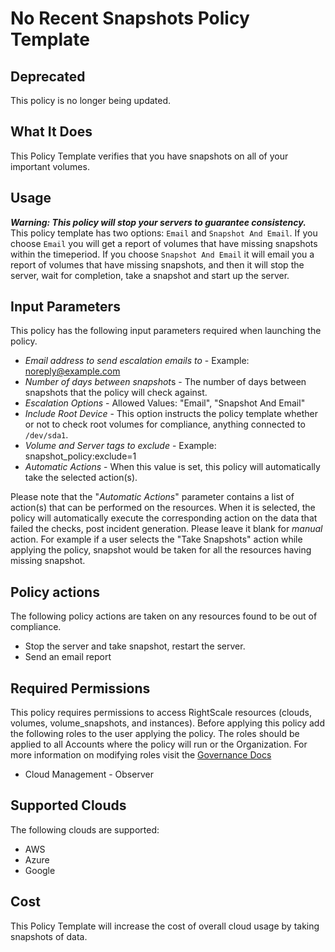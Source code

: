 # No Recent Snapshots Policy Template

## Deprecated

This policy is no longer being updated.

## What It Does

This Policy Template verifies that you have snapshots on all of your important volumes.

## Usage

**_Warning: This policy will stop your servers to guarantee consistency._**
This policy template has two options: `Email` and `Snapshot And Email`. If you choose `Email` you will get a report of volumes that have missing snapshots within the timeperiod.
If you choose `Snapshot And Email` it will email you a report of volumes that have missing snapshots, and then it will stop the server, wait for completion, take a snapshot and
start up the server.

## Input Parameters

This policy has the following input parameters required when launching the policy.

- *Email address to send escalation emails to* - Example: noreply@example.com
- *Number of days between snapshot*s - The number of days between snapshots that the policy will check against.
- *Escalation Options* - Allowed Values: "Email", "Snapshot And Email"
- *Include Root Device* - This option instructs the policy template whether or not to check root volumes for compliance, anything connected to `/dev/sda1`.
- *Volume and Server tags to exclude* -  Example: snapshot_policy:exclude=1
- *Automatic Actions* - When this value is set, this policy will automatically take the selected action(s).

Please note that the "*Automatic Actions*" parameter contains a list of action(s) that can be performed on the resources. When it is selected, the policy will automatically execute the corresponding action on the data that failed the checks, post incident generation. Please leave it blank for *manual* action.
For example if a user selects the "Take Snapshots" action while applying the policy, snapshot would be taken for all the resources having missing snapshot.

## Policy actions

The following policy actions are taken on any resources found to be out of compliance.

- Stop the server and take snapshot, restart the server.
- Send an email report

## Required Permissions

This policy requires permissions to access RightScale resources (clouds, volumes, volume_snapshots, and instances).  Before applying this policy add the following roles to the user applying the policy.  The roles should be applied to all Accounts where the policy will run or the Organization. For more information on modifying roles visit the [Governance Docs](https://docs.rightscale.com/cm/ref/user_roles.html)

- Cloud Management - Observer

## Supported Clouds

The following clouds are supported:

- AWS
- Azure
- Google

## Cost

This Policy Template will increase the cost of overall cloud usage by taking snapshots of data.
